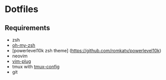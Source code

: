 # Dotfiles

## Requirements

- zsh
- [oh-my-zsh](https://ohmyz.sh/#install)
- [powerlevel10k zsh theme] (https://github.com/romkatv/powerlevel10k)
- neovim
- [vim-plug](https://github.com/junegunn/vim-plug)
- tmux with [tmux-config](https://github.com/samoshkin/tmux-config)
- git

